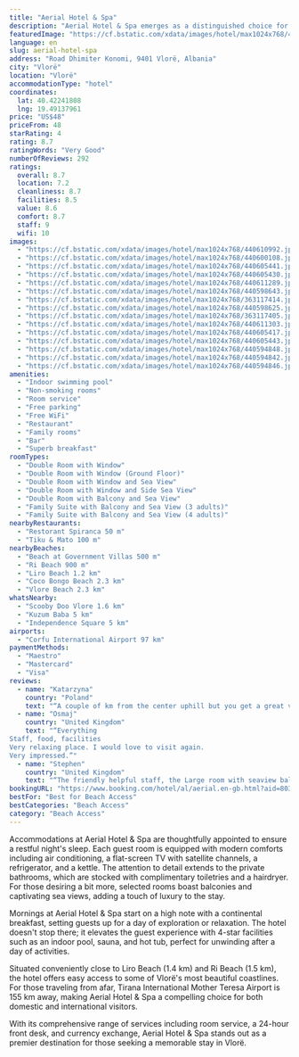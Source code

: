 ```yaml
---
title: "Aerial Hotel & Spa"
description: "Aerial Hotel & Spa emerges as a distinguished choice for travelers seeking a blend of comfort and convenience in Vlorë."
featuredImage: "https://cf.bstatic.com/xdata/images/hotel/max1024x768/440610992.jpg?k=2277fd336ca589b1dfccb23c3767c06b52a079cdeab4ba0d217480814593fb69&o=&hp=1"
language: en
slug: aerial-hotel-spa
address: "Road Dhimiter Konomi, 9401 Vlorë, Albania"
city: "Vlorë"
location: "Vlorë"
accommodationType: "hotel"
coordinates:
  lat: 40.42241808
  lng: 19.49137961
price: "US$48"
priceFrom: 48
starRating: 4
rating: 8.7
ratingWords: "Very Good"
numberOfReviews: 292
ratings:
  overall: 8.7
  location: 7.2
  cleanliness: 8.7
  facilities: 8.5
  value: 8.6
  comfort: 8.7
  staff: 9
  wifi: 10
images:
  - "https://cf.bstatic.com/xdata/images/hotel/max1024x768/440610992.jpg?k=2277fd336ca589b1dfccb23c3767c06b52a079cdeab4ba0d217480814593fb69&o=&hp=1"
  - "https://cf.bstatic.com/xdata/images/hotel/max1024x768/440600108.jpg?k=a199e3d4571c541401cf778bbc68be518a4a548f23a0b0ee9671bdb2d245d827&o=&hp=1"
  - "https://cf.bstatic.com/xdata/images/hotel/max1024x768/440605441.jpg?k=a4a3c83462867e82775182c7a56d5d91cd5d36e7f700eab56d83ede55dbf8905&o=&hp=1"
  - "https://cf.bstatic.com/xdata/images/hotel/max1024x768/440605430.jpg?k=34fe19bcf41d6b5547d37a01d3279b09ad56aa04183de0a2cb39c3560109e2ea&o=&hp=1"
  - "https://cf.bstatic.com/xdata/images/hotel/max1024x768/440611289.jpg?k=be930d63aa5587a758a7a3caa1d392cf418d5a9ea82369de7d84267609814a54&o=&hp=1"
  - "https://cf.bstatic.com/xdata/images/hotel/max1024x768/440598643.jpg?k=494ccfb4d5afbc031cca07fe62a5b8f2759e361c3a8193f82f7380c5a0c730c1&o=&hp=1"
  - "https://cf.bstatic.com/xdata/images/hotel/max1024x768/363117414.jpg?k=1d7df2002fb036addf118d590ccce891291fe3bfd4f8d15aeed6b105486f5091&o=&hp=1"
  - "https://cf.bstatic.com/xdata/images/hotel/max1024x768/440598625.jpg?k=0c984b688389250c2094a61b0c5f186533d6c0d79d62b70b46ac6a071a9266b1&o=&hp=1"
  - "https://cf.bstatic.com/xdata/images/hotel/max1024x768/363117405.jpg?k=43589557fa9f825fe56e7a96698576df70b6594a65a6f8fa9c663fa86e6a0568&o=&hp=1"
  - "https://cf.bstatic.com/xdata/images/hotel/max1024x768/440611303.jpg?k=2894cbe549843954fd18fd514b3d852afc43749114aa269a33649112cb48f808&o=&hp=1"
  - "https://cf.bstatic.com/xdata/images/hotel/max1024x768/440605417.jpg?k=6c567a7e06f5a400664998cdc12a427659d3ce2b03ebc1c4c14818be408a8896&o=&hp=1"
  - "https://cf.bstatic.com/xdata/images/hotel/max1024x768/440605443.jpg?k=4d7824caa35cdc586fcb0e6201f2ef2822486f01007fa2d1c7b0b37ad1d50d41&o=&hp=1"
  - "https://cf.bstatic.com/xdata/images/hotel/max1024x768/440594848.jpg?k=fe3d4145e3cadc43df09786df1ed4909f789c6f0f39d14e9729f4ea1b7ebfb2b&o=&hp=1"
  - "https://cf.bstatic.com/xdata/images/hotel/max1024x768/440594842.jpg?k=ab41c6acc873c7336ddecff2225611bb1600055c2663af0e1e0c3b954b3fa9e0&o=&hp=1"
  - "https://cf.bstatic.com/xdata/images/hotel/max1024x768/440594846.jpg?k=702f3d7f824a7502726684b89d62cba58310774e2b64bcc278395358abfda998&o=&hp=1"
amenities:
  - "Indoor swimming pool"
  - "Non-smoking rooms"
  - "Room service"
  - "Free parking"
  - "Free WiFi"
  - "Restaurant"
  - "Family rooms"
  - "Bar"
  - "Superb breakfast"
roomTypes:
  - "Double Room with Window"
  - "Double Room with Window (Ground Floor)"
  - "Double Room with Window and Sea View"
  - "Double Room with Window and Side Sea View"
  - "Double Room with Balcony and Sea View"
  - "Family Suite with Balcony and Sea View (3 adults)"
  - "Family Suite with Balcony and Sea View (4 adults)"
nearbyRestaurants:
  - "Restorant Spiranca 50 m"
  - "Tiku & Mato 100 m"
nearbyBeaches:
  - "Beach at Government Villas 500 m"
  - "Ri Beach 900 m"
  - "Liro Beach 1.2 km"
  - "Coco Bongo Beach 2.3 km"
  - "Vlore Beach 2.3 km"
whatsNearby:
  - "Scooby Doo Vlore 1.6 km"
  - "Kuzum Baba 5 km"
  - "Independence Square 5 km"
airports:
  - "Corfu International Airport 97 km"
paymentMethods:
  - "Maestro"
  - "Mastercard"
  - "Visa"
reviews:
  - name: "Katarzyna"
    country: "Poland"
    text: "“A couple of km from the center uphill but you get a great view and an INDOOR pool instead. A fine restaurant and generous breakfast. The hotel is new, so some things are still incomplete: there's a kettle but no glasses. A few construction sites...”"
  - name: "Osmaj"
    country: "United Kingdom"
    text: "“Everything
Staff, food, facilities
Very relaxing place. I would love to visit again.
Very impressed.”"
  - name: "Stephen"
    country: "United Kingdom"
    text: "“The friendly helpful staff, the Large room with seaview balcony, the pool area, the fantastic breakfast.”"
bookingURL: "https://www.booking.com/hotel/al/aerial.en-gb.html?aid=8035640"
bestFor: "Best for Beach Access"
bestCategories: "Beach Access"
category: "Beach Access"
---
```


Accommodations at Aerial Hotel & Spa are thoughtfully appointed to ensure a restful night's sleep. Each guest room is equipped with modern comforts including air conditioning, a flat-screen TV with satellite channels, a refrigerator, and a kettle. The attention to detail extends to the private bathrooms, which are stocked with complimentary toiletries and a hairdryer. For those desiring a bit more, selected rooms boast balconies and captivating sea views, adding a touch of luxury to the stay.

Mornings at Aerial Hotel & Spa start on a high note with a continental breakfast, setting guests up for a day of exploration or relaxation. The hotel doesn't stop there; it elevates the guest experience with 4-star facilities such as an indoor pool, sauna, and hot tub, perfect for unwinding after a day of activities.

Situated conveniently close to Liro Beach (1.4 km) and Ri Beach (1.5 km), the hotel offers easy access to some of Vlorë's most beautiful coastlines. For those traveling from afar, Tirana International Mother Teresa Airport is 155 km away, making Aerial Hotel & Spa a compelling choice for both domestic and international visitors.

With its comprehensive range of services including room service, a 24-hour front desk, and currency exchange, Aerial Hotel & Spa stands out as a premier destination for those seeking a memorable stay in Vlorë.